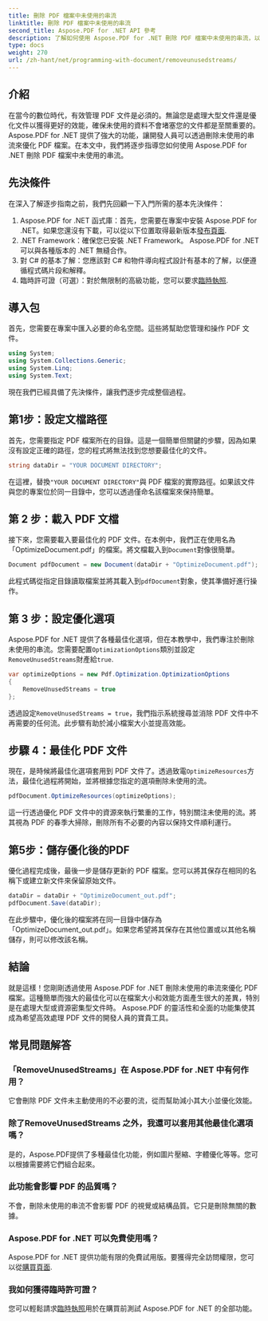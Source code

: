 ```yaml
---
title: 刪除 PDF 檔案中未使用的串流
linktitle: 刪除 PDF 檔案中未使用的串流
second_title: Aspose.PDF for .NET API 參考
description: 了解如何使用 Aspose.PDF for .NET 刪除 PDF 檔案中未使用的串流，以最佳化檔案大小和效能。
type: docs
weight: 270
url: /zh-hant/net/programming-with-document/removeunusedstreams/
---
```

## 介紹

在當今的數位時代，有效管理 PDF 文件是必須的。無論您是處理大型文件還是優化文件以獲得更好的效能，確保未使用的資料不會堵塞您的文件都是至關重要的。 Aspose.PDF for .NET 提供了強大的功能，讓開發人員可以透過刪除未使用的串流來優化 PDF 檔案。在本文中，我們將逐步指導您如何使用 Aspose.PDF for .NET 刪除 PDF 檔案中未使用的串流。

## 先決條件

在深入了解逐步指南之前，我們先回顧一下入門所需的基本先決條件：

1.  Aspose.PDF for .NET 函式庫：首先，您需要在專案中安裝 Aspose.PDF for .NET。如果您還沒有下載，可以從以下位置取得最新版本[發布頁面](https://releases.aspose.com/pdf/net/).
2. .NET Framework：確保您已安裝 .NET Framework。 Aspose.PDF for .NET 可以與各種版本的 .NET 無縫合作。
3. 對 C# 的基本了解：您應該對 C# 和物件導向程式設計有基本的了解，以便遵循程式碼片段和解釋。
4. 臨時許可證（可選）：對於無限制的高級功能，您可以要求[臨時執照](https://purchase.aspose.com/temporary-license/).


## 導入包

首先，您需要在專案中匯入必要的命名空間。這些將幫助您管理和操作 PDF 文件。

```csharp
using System;
using System.Collections.Generic;
using System.Linq;
using System.Text;
```

現在我們已經具備了先決條件，讓我們逐步完成整個過程。

## 第1步：設定文檔路徑

首先，您需要指定 PDF 檔案所在的目錄。這是一個簡單但關鍵的步驟，因為如果沒有設定正確的路徑，您的程式將無法找到您想要最佳化的文件。

```csharp
string dataDir = "YOUR DOCUMENT DIRECTORY";
```

在這裡，替換`"YOUR DOCUMENT DIRECTORY"`與 PDF 檔案的實際路徑。如果該文件與您的專案位於同一目錄中，您可以透過僅命名該檔案來保持簡單。

## 第 2 步：載入 PDF 文檔

接下來，您需要載入要最佳化的 PDF 文件。在本例中，我們正在使用名為「OptimizeDocument.pdf」的檔案。將文檔載入到`Document`對像很簡單。

```csharp
Document pdfDocument = new Document(dataDir + "OptimizeDocument.pdf");
```

此程式碼從指定目錄讀取檔案並將其載入到`pdfDocument`對象，使其準備好進行操作。

## 第 3 步：設定優化選項

 Aspose.PDF for .NET 提供了各種最佳化選項，但在本教學中，我們專注於刪除未使用的串流。您需要配置`OptimizationOptions`類別並設定`RemoveUnusedStreams`財產給`true`.

```csharp
var optimizeOptions = new Pdf.Optimization.OptimizationOptions
{
    RemoveUnusedStreams = true
};
```

透過設定`RemoveUnusedStreams = true`，我們指示系統搜尋並消除 PDF 文件中不再需要的任何流。此步驟有助於減小檔案大小並提高效能。

## 步驟 4：最佳化 PDF 文件

現在，是時候將最佳化選項套用到 PDF 文件了。透過致電`OptimizeResources`方法，最佳化過程將開始，並將根據您指定的選項刪除未使用的流。

```csharp
pdfDocument.OptimizeResources(optimizeOptions);
```

這一行透過優化 PDF 文件中的資源來執行繁重的工作，特別關注未使用的流。將其視為 PDF 的春季大掃除，刪除所有不必要的內容以保持文件順利運行。

## 第5步：儲存優化後的PDF

優化過程完成後，最後一步是儲存更新的 PDF 檔案。您可以將其保存在相同的名稱下或建立新文件來保留原始文件。

```csharp
dataDir = dataDir + "OptimizeDocument_out.pdf";
pdfDocument.Save(dataDir);
```

在此步驟中，優化後的檔案將在同一目錄中儲存為「OptimizeDocument_out.pdf」。如果您希望將其保存在其他位置或以其他名稱儲存，則可以修改該名稱。

## 結論

就是這樣！您剛剛透過使用 Aspose.PDF for .NET 刪除未使用的串流來優化 PDF 檔案。這種簡單而強大的最佳化可以在檔案大小和效能方面產生很大的差異，特別是在處理大型或資源密集型文件時。 Aspose.PDF 的靈活性和全面的功能集使其成為希望高效處理 PDF 文件的開發人員的寶貴工具。

## 常見問題解答

### 「RemoveUnusedStreams」在 Aspose.PDF for .NET 中有何作用？
它會刪除 PDF 文件未主動使用的不必要的流，從而幫助減小其大小並優化效能。

### 除了RemoveUnusedStreams 之外，我還可以套用其他最佳化選項嗎？
是的，Aspose.PDF提供了多種最佳化功能，例如圖片壓縮、字體優化等等。您可以根據需要將它們組合起來。

### 此功能會影響 PDF 的品質嗎？
不會，刪除未使用的串流不會影響 PDF 的視覺或結構品質。它只是刪除無關的數據。

### Aspose.PDF for .NET 可以免費使用嗎？
 Aspose.PDF for .NET 提供功能有限的免費試用版。要獲得完全訪問權限，您可以從[購買頁面](https://purchase.aspose.com/buy).

### 我如何獲得臨時許可證？
您可以輕鬆請求[臨時執照](https://purchase.aspose.com/temporary-license/)用於在購買前測試 Aspose.PDF for .NET 的全部功能。